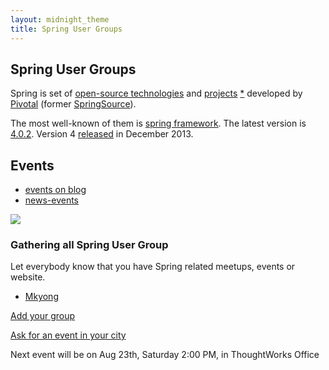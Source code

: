 ```yaml
---
layout: midnight_theme
title: Spring User Groups
---
```



## Spring User Groups

Spring is set of [open-source technologies](http://www.gopivotal.com/oss)
 and [projects](http://spring.io/projects) [*](https://github.com/spring-projects/)
 developed by [Pivotal](http://www.gopivotal.com/) (former [SpringSource](http://en.wikipedia.org/wiki/SpringSource)).

The most well-known of them is [spring framework](https://github.com/spring-projects/spring-framework).
The latest version is [4.0.2](http://mvnrepository.com/artifact/org.springframework/spring-core).
Version 4 [released](http://spring.io/blog/2013/12/12/announcing-spring-framework-4-0-ga-release) in December 2013. 

## Events

- [events on blog](http://blog.gopivotal.com/tag/events)
- [news-events](http://www.gopivotal.com/news-events)

[![](http://spring-ug.github.io/beijing/img/events/TianAnMen-600x78-Beijing-Spring-UG-event-2014-04-12.jpg)](http://springioug.com/beijing/)

### Gathering all Spring User Group

Let everybody know that you have Spring related meetups, events  or website.

- [Mkyong](http://www.mkyong.com/tutorials/spring-tutorials/)

[Add your group](https://github.com/spring-ug/spring-ug.github.io/edit/master/index.md)

[Ask for an event in your city](https://github.com/spring-ug/spring-ug.github.io/issues/)
 

Next event will be on Aug 23th, Saturday 2:00 PM, in ThoughtWorks Office
